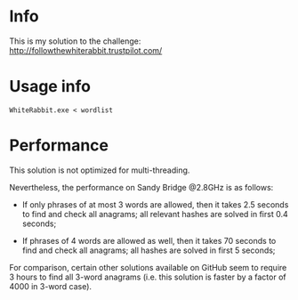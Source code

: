 Info
====

This is my solution to the challenge: http://followthewhiterabbit.trustpilot.com/

Usage info
==========

```
WhiteRabbit.exe < wordlist
```

Performance
===========

This solution is not optimized for multi-threading.

Nevertheless, the performance on Sandy Bridge @2.8GHz is as follows:

* If only phrases of at most 3 words are allowed, then it takes 2.5 seconds to find and check all anagrams; all relevant hashes are solved in first 0.4 seconds;

* If phrases of 4 words are allowed as well, then it takes 70 seconds to find and check all anagrams; all hashes are solved in first 5 seconds;

For comparison, certain other solutions available on GitHub seem to require 3 hours to find all 3-word anagrams (i.e. this solution is faster by a factor of 4000 in 3-word case).